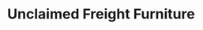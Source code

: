 ---
title: "Unclaimed Freight Furniture"
url: /aberdeen/unclaimed-freight-furniture/
shop: furniture
---